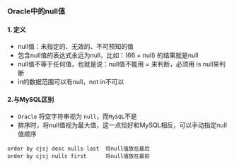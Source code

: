 ### Oracle中的null值

#### 1. 定义
* null值：未指定的、无效的、不可预知的值
* 包含null值的表达式永远为null，比如：(66 + null) 的结果就是null
* null值不等于任何值，也就是说：null值不能用 = 来判断，必须用 is null来判断 
* in的数据范围可以有null，not in不可以

#### 2.与MySQL区别
* `Oracle` 将空字符串视为 `null`，而`MySQL`不是
* 排序时，将null值视为最大值，这一点恰好和MySQL相反，可以手动指定null值顺序

```
order by cjsj desc nulls last  将null值放在最后
order by cjsj nulls first      将null值放在最前
```




